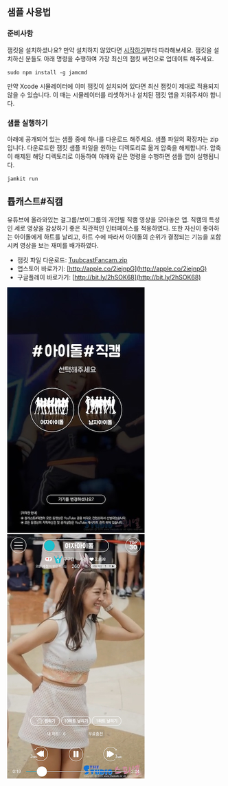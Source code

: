 ## 샘플 사용법


### 준비사항

잼킷을 설치하셨나요? 만약 설치하지 않았다면 [시작하기](start.md)부터 따라해보세요. 잼킷을 설치하신 분들도 아래 명령을 수행하여 가장 최신의 잼킷 버전으로 업데이트 해주세요.

	sudo npm install -g jamcmd 

만약 Xcode 시뮬레이터에 이미 잼킷이 설치되어 있다면 최신 잼킷이 제대로 적용되지 않을 수 있습니다. 이 때는 시뮬레이터를 리셋하거나 설치된 잼킷 앱을 지워주셔야 합니다.

### 샘플 실행하기

아래에 공개되어 있는 샘플 중에 하나를 다운로드 해주세요. 샘플 파일의 확장자는 zip입니다. 다운로드한 잼킷 샘플 파일을 원하는 디렉토리로 옮겨 압축을 해제합니다. 압축이 해제된 해당 디렉토리로 이동하여 아래와 같은 명령을 수행하면 샘플 앱이 실행됩니다. 

	jamkit run

## 튭캐스트#직캠

유튜브에 올라와있는 걸그룹/보이그룹의 개인별 직캠 영상을 모아놓은 앱. 직캠의 특성인 세로 영상을 감상하기 좋은 직관적인 인터페이스를 적용하였다. 또한 자신이 좋아하는 아이돌에게 하트를 날리고, 하트 수에 따라서 아이돌의 순위가 결정되는 기능을 포함시켜 영상을 보는 재미를 배가하였다.

- 잼킷 파일 다운로드: [TuubcastFancam.zip](samples/TuubcastFancam.zip) 
- 앱스토어 바로가기: [http://apple.co/2iejnpG](http://apple.co/2iejnpG)
- 구글플레이 바로가기: [http://bit.ly/2hSOK68](http://bit.ly/2hSOK68)

![Sample_Screenshot](images/samples/TuubcastFancam-1.jpg) ![Sample_Screenshot](images/samples/TuubcastFancam-2.jpg)